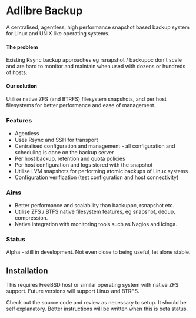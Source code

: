 # Adlibre Backup

A centralised, agentless, high performance snapshot based backup system for Linux and UNIX like operating systems.

#### The problem

Existing Rsync backup approaches eg rsnapshot / backuppc don't scale and are hard to monitor and maintain when used with dozens or hundreds of hosts.

#### Our solution

Utilise native ZFS (and BTRFS) filesystem snapshots, and per host filesystems for better performance and ease of management.

###  Features

* Agentless
* Uses Rsync and SSH for transport
* Centralised configuration and management - all configuration and scheduling is done on the backup server
* Per host backup, retention and quota policies
* Per host configuration and logs stored with the snapshot
* Utilise LVM snapshots for performing atomic backups of Linux systems
* Configuration verification (test configuration and host connectivity)

### Aims

* Better performance and scalability than backuppc, rsnapshot etc.
* Utilise ZFS / BTFS native filesystem features, eg snapshot, dedup, compression.
* Native integration with monitoring tools such as Nagios and Icinga.

### Status

Alpha - still in development. Not even close to being useful, let alone stable.

## Installation

This requires FreeBSD host or similar operating system with native ZFS support. Future versions will support Linux and BTRFS.

Check out the source code and review as necessary to setup. It should be self explanatory. Better instructions will be written when this is beta status. 
